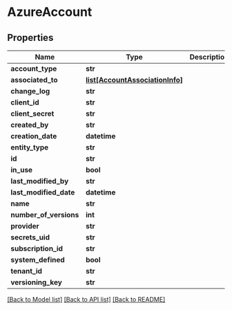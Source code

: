 # AzureAccount

## Properties
Name | Type | Description | Notes
------------ | ------------- | ------------- | -------------
**account_type** | **str** |  | [optional] 
**associated_to** | [**list[AccountAssociationInfo]**](AccountAssociationInfo.md) |  | [optional] 
**change_log** | **str** |  | [optional] 
**client_id** | **str** |  | [optional] 
**client_secret** | **str** |  | [optional] 
**created_by** | **str** |  | [optional] 
**creation_date** | **datetime** |  | [optional] 
**entity_type** | **str** |  | [optional] 
**id** | **str** |  | [optional] 
**in_use** | **bool** |  | [optional] 
**last_modified_by** | **str** |  | [optional] 
**last_modified_date** | **datetime** |  | [optional] 
**name** | **str** |  | [optional] 
**number_of_versions** | **int** |  | [optional] 
**provider** | **str** |  | [optional] 
**secrets_uid** | **str** |  | [optional] 
**subscription_id** | **str** |  | [optional] 
**system_defined** | **bool** |  | [optional] 
**tenant_id** | **str** |  | [optional] 
**versioning_key** | **str** |  | [optional] 

[[Back to Model list]](../README.md#documentation-for-models) [[Back to API list]](../README.md#documentation-for-api-endpoints) [[Back to README]](../README.md)

